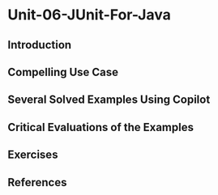 
#  Unit-06-JUnit-For-Java
## Introduction
## Compelling Use Case
## Several Solved Examples Using Copilot
## Critical Evaluations of the Examples
## Exercises
## References
